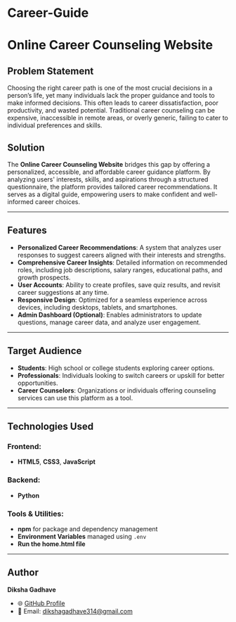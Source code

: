 # Career-Guide
# Online Career Counseling Website

## Problem Statement
Choosing the right career path is one of the most crucial decisions in a person’s life, yet many individuals lack the proper guidance and tools to make informed decisions. This often leads to career dissatisfaction, poor productivity, and wasted potential. Traditional career counseling can be expensive, inaccessible in remote areas, or overly generic, failing to cater to individual preferences and skills.

## Solution
The **Online Career Counseling Website** bridges this gap by offering a personalized, accessible, and affordable career guidance platform. By analyzing users' interests, skills, and aspirations through a structured questionnaire, the platform provides tailored career recommendations. It serves as a digital guide, empowering users to make confident and well-informed career choices.

---

## Features
- **Personalized Career Recommendations**: A system that analyzes user responses to suggest careers aligned with their interests and strengths.
- **Comprehensive Career Insights**: Detailed information on recommended roles, including job descriptions, salary ranges, educational paths, and growth prospects.
- **User Accounts**: Ability to create profiles, save quiz results, and revisit career suggestions at any time.
- **Responsive Design**: Optimized for a seamless experience across devices, including desktops, tablets, and smartphones.
- **Admin Dashboard (Optional)**: Enables administrators to update questions, manage career data, and analyze user engagement.

---

## Target Audience
- **Students**: High school or college students exploring career options.
- **Professionals**: Individuals looking to switch careers or upskill for better opportunities.
- **Career Counselors**: Organizations or individuals offering counseling services can use this platform as a tool.

---

## Technologies Used
### Frontend:
- **HTML5**, **CSS3**, **JavaScript**

### Backend:
- **Python** 

### Tools & Utilities:
- **npm** for package and dependency management
- **Environment Variables** managed using `.env`
- **Run the home.html file** 
---

## Author  
**Diksha Gadhave**  
- 🌐 [GitHub Profile](https://github.com/DIKSHA1303)  
- 📧 Email: dikshagadhave314@gmail.com  



